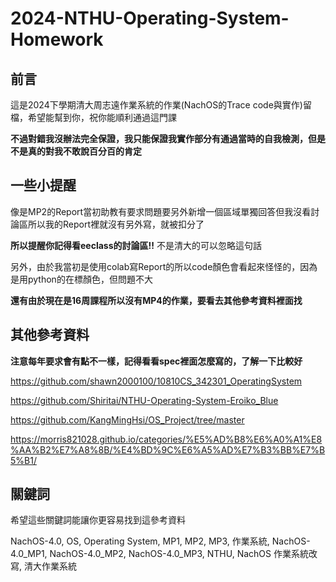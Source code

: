 # 2024-NTHU-Operating-System-Homework
## 前言
這是2024下學期清大周志遠作業系統的作業(NachOS的Trace code與實作)留檔，希望能幫到你，祝你能順利通過這門課

**不過對錯我沒辦法完全保證，我只能保證我實作部分有通過當時的自我檢測，但是不是真的對我不敢說百分百的肯定**
## 一些小提醒
像是MP2的Report當初助教有要求問題要另外新增一個區域單獨回答但我沒看討論區所以我的Report裡就沒有另外寫，就被扣分了

**所以提醒你記得看eeclass的討論區!!**
不是清大的可以忽略這句話

另外，由於我當初是使用colab寫Report的所以code顏色會看起來怪怪的，因為是用python的在標顏色，但問題不大

**還有由於現在是16周課程所以沒有MP4的作業，要看去其他參考資料裡面找**
## 其他參考資料
**注意每年要求會有點不一樣，記得看看spec裡面怎麼寫的，了解一下比較好**

https://github.com/shawn2000100/10810CS_342301_OperatingSystem

https://github.com/Shiritai/NTHU-Operating-System-Eroiko_Blue

https://github.com/KangMingHsi/OS_Project/tree/master

https://morris821028.github.io/categories/%E5%AD%B8%E6%A0%A1%E8%AA%B2%E7%A8%8B/%E4%BD%9C%E6%A5%AD%E7%B3%BB%E7%B5%B1/

## 關鍵詞
希望這些關鍵詞能讓你更容易找到這參考資料

NachOS-4.0, OS, Operating System, MP1, MP2, MP3, 作業系統, NachOS-4.0_MP1, NachOS-4.0_MP2, NachOS-4.0_MP3, NTHU, NachOS 作業系統改寫, 清大作業系統